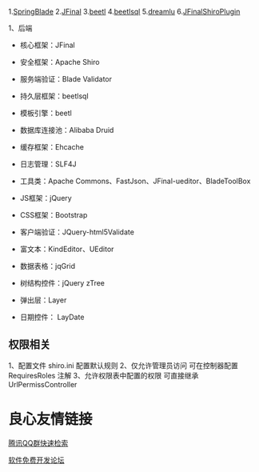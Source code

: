 

1.[SpringBlade](http://u.720life.cn/g/1dbc517b01e71dde51eaf55b6f5fa83357d937bba06b5c3d9027f141fa14763056c8fb99f30255db954e65c0c7728573) 
2.[JFinal](http://u.720life.cn/g/1dbc517b01e71dde51eaf55b6f5fa8333018ed342f2b9d69f897ca32ee70a26c) 
3.[beetl](http://u.720life.cn/g/1dbc517b01e71dde51eaf55b6f5fa8333232f5bd30d25cf6f3497d7bfa3828e8) 
4.[beetlsql](http://u.720life.cn/g/1dbc517b01e71dde51eaf55b6f5fa833162970b0284aabb90548394964ef043a710fdd2363d125a0664c0d95432aaa66) 
5.[dreamlu](http://u.720life.cn/g/1dbc517b01e71dde51eaf55b6f5fa833071fa71f29e123a2adc72d3236f87c9f297755222392c459af7df912b8f3dd61) 
6.[JFinalShiroPlugin](http://u.720life.cn/g/1dbc517b01e71dde51eaf55b6f5fa8333018ed342f2b9d69f897ca32ee70a26ceebc8762a2b7bafc52d1138da01c5041) 


1、后端

* 核心框架：JFinal
* 安全框架：Apache Shiro
* 服务端验证：Blade Validator
* 持久层框架：beetlsql
* 模板引擎：beetl
* 数据库连接池：Alibaba Druid
* 缓存框架：Ehcache
* 日志管理：SLF4J
* 工具类：Apache Commons、FastJson、JFinal-ueditor、BladeToolBox


* JS框架：jQuery
* CSS框架：Bootstrap
* 客户端验证：JQuery-html5Validate
* 富文本：KindEditor、UEditor
* 数据表格：jqGrid
* 树结构控件：jQuery zTree
* 弹出层：Layer
* 日期控件： LayDate


## 权限相关
1、配置文件 shiro.ini 配置默认规则
2、仅允许管理员访问 可在控制器配置 RequiresRoles 注解
3、允许权限表中配置的权限 可直接继承 UrlPermissController






 # 良心友情链接

[腾讯QQ群快速检索](http://u.720life.cn/s/8cf73f7c)

[软件免费开发论坛](http://u.720life.cn/s/bbb01dc0)